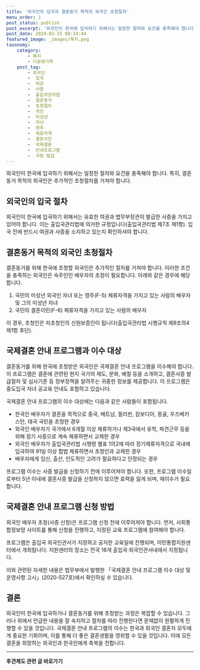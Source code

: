 ```yaml
---
title: '외국인의 입국과 결혼동거 목적의 외국인 초청절차'
menu_order: 1
post_status: publish
post_excerpt: '외국인이 한국에 입국하기 위해서는 일정한 절차와 요건을 충족해야 합니다. 특히, 결혼동거 목적의 외국인은 추가적인 초청절차를 거쳐야 합니다.'
post_date: 2024-01-15 08:24:44
featured_image: _images/복지.png
taxonomy:
    category:
        - 복지
        - 다문화가족
    post_tag:
        - 외국인
        -  입국
        -  여권
        -  사증
        -  출입국관리법
        -  결혼동거
        -  초청절차
        -  국민
        -  미성년
        -  자녀
        -  영주
        -  체류자격
        -  결혼이민
        -  국제결혼
        -  안내프로그램
        -  사증 발급
---
```



외국인이 한국에 입국하기 위해서는 일정한 절차와 요건을 충족해야 합니다. 특히, 결혼동거 목적의 외국인은 추가적인 초청절차를 거쳐야 합니다.

## 외국인의 입국 절차

외국인이 한국에 입국하기 위해서는 유효한 여권과 법무부장관이 발급한 사증을 가지고 있어야 합니다. 이는 출입국관리법에 의거한 규정입니다(출입국관리법 제7조 제1항). 입국 전에 반드시 여권과 사증을 소지하고 있는지 확인하셔야 합니다.

## 결혼동거 목적의 외국인 초청절차

결혼동거를 위해 한국에 초청할 외국인은 추가적인 절차를 거쳐야 합니다. 이러한 조건을 충족하는 외국인은 숙주인인 배우자의 초청이 필요합니다. 아래와 같은 경우에 해당합니다.

1. 국민의 미성년 외국인 자녀 또는 영주(F-5) 체류자격을 가지고 있는 사람의 배우자 및 그의 미성년 자녀
2. 국민의 결혼이민(F-6) 체류자격을 가지고 있는 사람의 배우자

이 경우, 초청인은 피초청인의 신원보증인이 됩니다(출입국관리법 시행규칙 제9조의4제1항 후단).

## 국제결혼 안내 프로그램과 이수 대상

결혼동거를 위해 한국에 초청받은 외국인은 국제결혼 안내 프로그램을 이수해야 합니다. 이 프로그램은 결혼에 관련된 현지 국가의 제도, 문화, 예절 등을 소개하고, 결혼사증 발급절차 및 심사기준 등 정부정책을 알려주는 귀중한 정보를 제공합니다. 이 프로그램은 중도입국 자녀 공교육 안내도 포함하고 있습니다.

국제결혼 안내 프로그램의 이수 대상에는 다음과 같은 사람들이 포함됩니다.

- 한국인 배우자가 결혼을 목적으로 중국, 베트남, 필리핀, 캄보디아, 몽골, 우즈베키스탄, 태국 국민을 초청한 경우
- 외국인 배우자가 국가에서 6개월 이상 체류하거나 제3국에서 유학, 파견근무 등을 위해 장기 사증으로 계속 체류하면서 교제한 경우
- 외국인 배우자가 출입국관리법 시행령 별표 1의2에 따라 장기체류자격으로 국내에 입국하여 91일 이상 합법 체류하면서 초청인과 교제한 경우
- 배우자에게 임신, 출산, 인도적인 고려가 필요하다고 인정되는 경우

프로그램 이수는 사증 발급을 신청하기 전에 이루어져야 합니다. 또한, 프로그램 이수일로부터 5년 이내에 결혼사증 발급을 신청하지 않으면 효력을 잃게 되며, 재이수가 필요합니다.

## 국제결혼 안내 프로그램 신청 방법

외국인 배우자 초청(사증 신청)은 프로그램 신청 전에 이루어져야 합니다. 먼저, 사회통합정보망 사이트를 통해 신청을 진행하고, 지정된 교육 프로그램에 참여해야 합니다.

프로그램은 출입국 외국인관서가 지정하고 공지한 교육일에 진행되며, 이민통합지원센터에서 개최됩니다. 지원센터의 장소는 전국 16개 출입국·외국인관서내에서 지정됩니다.

이와 관련된 자세한 내용은 법무부에서 발행한 「국제결혼 안내 프로그램 이수 대상 및 운영사항 고시」(2020-527호)에서 확인하실 수 있습니다.

## 결론

외국인이 한국에 입국하거나 결혼동거를 위해 초청받는 과정은 복잡할 수 있습니다. 그러나 위에서 언급한 내용을 잘 숙지하고 절차를 따라 진행한다면 문제없이 원활하게 진행할 수 있을 것입니다. 국제결혼 안내 프로그램의 이수는 한국과 외국인 결혼자 모두에게 중요한 기회이며, 이를 통해 더 좋은 결혼생활을 영위할 수 있을 것입니다. 이에 모든 결혼을 희망하는 외국인과 한국인에게 축복을 전합니다.
<!-- wp:separator -->
<hr class="wp-block-separator has-alpha-channel-opacity"/>
<!-- /wp:separator -->

<!-- wp:group {"backgroundColor":"base","layout":{"type":"constrained"}} -->
<div class="wp-block-group has-base-background-color has-background"><!-- wp:paragraph {"align":"center","fontSize":"medium"} -->
<p class="has-text-align-center has-large-font-size"><strong>후견제도 관련 글 바로가기</strong></p>
<!-- /wp:paragraph -->


<!-- wp:latest-posts
{"categories":[{"id":1980,"count":19,"description":"","link":"https://uknowlaw.com/category/%ed%9b%84%ea%b2%ac%ec%a0%9c%eb%8f%84/","name":"후견제도","slug":"후견제도","taxonomy":"category","parent":0,"meta":[],"_links":{"self":[{"href":"https://uknowlaw.com/wp-json/wp/v2/categories/1980"}],"collection":[{"href":"https://uknowlaw.com/wp-json/wp/v2/categories"}],"about":[{"href":"https://uknowlaw.com/wp-json/wp/v2/taxonomies/category"}],"wp:post_type":[{"href":"https://uknowlaw.com/wp-json/wp/v2/posts?categories=1980"}],"curies":[{"name":"wp","href":"https://api.w.org/{rel}","templated":true}]}}],"postsToShow":100,"excerptLength":28,"postLayout":"grid","columns":2,"featuredImageAlign":"left","featuredImageSizeSlug":"large","fontSize":"small"} /--></div>
<!-- /wp:group -->